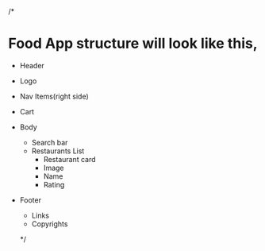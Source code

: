 
/* 
# Food App structure will look like this, 
  - Header
  - Logo
  - Nav Items(right side)
  - Cart

- Body
    - Search bar
    - Restaurants List
        - Restaurant card
        - Image
        - Name
        - Rating
- Footer
    - Links
    - Copyrights
    
  */  